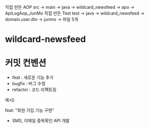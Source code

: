 직접 만든 AOP
src -> main -> java -> wildcard_newsfeed -> apo -> ApiLogAop_JunMo
직접 만든 Test
test -> java -> wildcard_newsfeed -> domain.user.dto -> junmo -> 파일 5개


# wildcard-newsfeed

# 커밋 컨벤션
- feat : 새로운 기능 추가
- bugfix : 버그 수정
- refactor : 코드 리펙토링

예시)

feat: "회원 가입 기능 구현"
- SMS, 이메일 중복확인 API 개발
